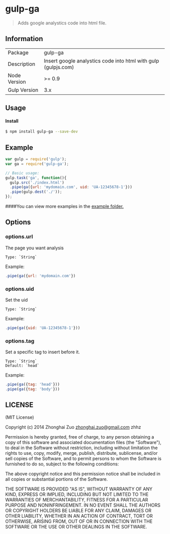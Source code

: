 # gulp-ga

> Adds google analystics code into html file.

## Information

<table>
<tr>
<td>Package</td><td>gulp-ga</td>
</tr>
<tr>
<td>Description</td>
<td>Insert google analystics code into html with gulp (gulpjs.com)</td>
</tr>
<tr>
<td>Node Version</td>
<td>>= 0.9</td>
</tr>
<tr>
<td>Gulp Version</td>
<td>3.x</td>
</tr>
</table>

## Usage


#### Install

```bash
$ npm install gulp-ga --save-dev
```

## Example

```js
var gulp = require('gulp');
var ga = require('gulp-ga');

// Basic usage:
gulp.task('ga', function(){
  gulp.src('./index.html')
  .pipe(ga({url: 'mydomain.com', uid: 'UA-12345678-1'}))
  .pipe(gulp.dest('./'));
});

```

####You can view more examples in the [example folder.](https://github.com/zhhz/gulp-ga/tree/master/examples)

## Options
### options.url
The page you want analysis

    Type: `String`

Example:

```js
.pipe(ga({url: 'mydomain.com'})
```

### options.uid
Set the uid

    Type: `String`

Example:

```js
.pipe(ga({uid: 'UA-12345678-1'}))
```

### options.tag
Set a specific tag to insert before it.

    Type: `String`
    Default: `head`

Example:

```js
.pipe(ga({tag: 'head'}))
.pipe(ga({tag: 'body'}))
```

## LICENSE

(MIT License)

Copyright (c) 2014 Zhonghai Zuo <zhonghai.zuo@gmail.com> zhhz

Permission is hereby granted, free of charge, to any person obtaining
a copy of this software and associated documentation files (the
"Software"), to deal in the Software without restriction, including
without limitation the rights to use, copy, modify, merge, publish,
distribute, sublicense, and/or sell copies of the Software, and to
permit persons to whom the Software is furnished to do so, subject to
the following conditions:

The above copyright notice and this permission notice shall be
included in all copies or substantial portions of the Software.

THE SOFTWARE IS PROVIDED "AS IS", WITHOUT WARRANTY OF ANY KIND,
EXPRESS OR IMPLIED, INCLUDING BUT NOT LIMITED TO THE WARRANTIES OF
MERCHANTABILITY, FITNESS FOR A PARTICULAR PURPOSE AND
NONINFRINGEMENT. IN NO EVENT SHALL THE AUTHORS OR COPYRIGHT HOLDERS BE
LIABLE FOR ANY CLAIM, DAMAGES OR OTHER LIABILITY, WHETHER IN AN ACTION
OF CONTRACT, TORT OR OTHERWISE, ARISING FROM, OUT OF OR IN CONNECTION
WITH THE SOFTWARE OR THE USE OR OTHER DEALINGS IN THE SOFTWARE.
